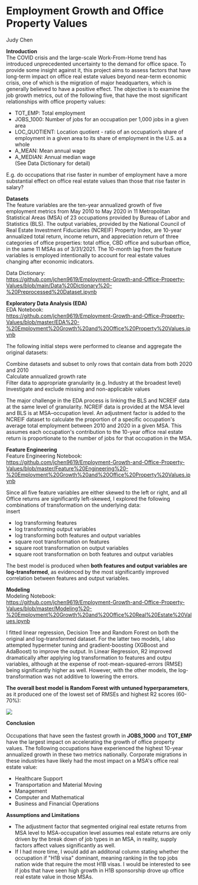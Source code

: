 # Employment Growth and Office Property Values
<a id="data-source"></a>

Judy Chen

**Introduction** <br>
The COVID crisis and the large-scale Work-From-Home trend has introduced unprecedented uncertainty to the demand for office space. To provide some insight against it, this project aims to assess factors that have long-term impact on office real estate values beyond near-term economic crisis, one of which is the migration of major headquarters, which is generally believed to have a positive effect. The objective is to examine the job growth metrics, out of the following five, that have the most significant relationships with office property values: <br>

- TOT_EMP: Total employment <br>
- JOBS_1000: Number of jobs for an occupation per 1,000 jobs in a given area <br>
- LOC_QUOTIENT: Location quotient - ratio of an occupation’s share of employment in a given area to its share of employment in the U.S. as a whole <br>
- A_MEAN: Mean annual wage <br>
- A_MEDIAN: Annual median wage <br>
(See Data Dictionary for detail) <br>

E.g. do occupations that rise faster in number of employment have a more substantial effect on office real estate values than those that rise faster in salary? 

**Datasets** <br>
The feature variables are the ten-year annualized growth of five employment metrics from May 2010 to May 2020 in 11 Metropolitan Statistical Areas (MSA) of 23 occupations provided by Bureau of Labor and Statistics (BLS). The output variables, provided by the National Council of Real Estate Investment Fiduciaries (NCREIF) Property Index, are 10-year annualized total return, income return, and appreciation return of three categories of office properties: total office, CBD office and suburban office, in the same 11 MSAs as of 3/31/2021. The 10-month lag from the feature variables is employed intentionally to account for real estate values changing after economic indicators. <br>

Data Dictionary: <br>
https://github.com/jchen9619/Employment-Growth-and-Office-Property-Values/blob/main/Data%20Dictionary%20-%20Preprocessed%20Dataset.ipynb <br>

**Exploratory Data Analysis (EDA)** <br>
EDA Notebook: <br> 
https://github.com/jchen9619/Employment-Growth-and-Office-Property-Values/blob/master/EDA%20-%20Employment%20Growth%20and%20Office%20Property%20Values.ipynb

The following initial steps were performed to cleanse and aggregate the original datasets: <br>

Combine datasets and subset to only rows that contain data from both 2020 and 2010 <br>
Calculate annualized growth rate <br>
Filter data to appropriate granularity (e.g. Industry at the broadest level) <br>
Investigate and exclude missing and non-applicable values <br>

The major challenge in the EDA process is linking the BLS and NCREIF data at the same level of granularity. NCREIF data is provided at the MSA level and BLS is at MSA–occupation level. An adjustment factor is added to the NCREIF dataset to calculate the proportion of a specific occupation's average total employment between 2010 and 2020 in a given MSA. This assumes each occupation's contribution to the 10-year office real estate return is proportionate to the number of jobs for that occupation in the MSA. 

**Feature Engineering** <br>
Feature Engineering Notebook: <br>
https://github.com/jchen9619/Employment-Growth-and-Office-Property-Values/blob/master/Feature%20Engineering%20-%20Employment%20Growth%20and%20Office%20Property%20Values.ipynb

Since all five feature variables are either skewed to the left or right, and all Office returns are significantly left-skewed, I explored the following combinations of transformation on the underlying data: <br>
insert
- log transforming features <br>
- log transforming output variables <br>
- log transforming both features and output variables <br>
- square root transformation on features <br>
- square root transformation on output variables <br>
- square root transformation on both features and output variables <br>

The best model is produced when **both features and output variables are log-transformed**, as evidenced by the most significantly improved correlation between features and output variables. <br>

**Modeling** <br>
Modeling Notebook: <br>
https://github.com/jchen9619/Employment-Growth-and-Office-Property-Values/blob/master/Modeling%20-%20Employment%20Growth%20and%20Office%20Real%20Estate%20Values.ipynb

I fitted linear regression, Decision Tree and Random Forest on both the original and log-transformed dataset. For the latter two models, I also attempted hypermeter tuning and gradient-boosting (XGBoost and AdaBoost) to improve the output. In Linear Regression, R2 improved dramatically after applying log transformation to features and outpu variables, although at the expense of root-mean-squared-errors (RMSE) being significantly higher as well. However, with the other models, the log-transformation was not additive to lowering the errors. 

**The overall best model is Random Forest with untuned hyperparameters**, as it produced one of the lowest set of RMSEs and highest R2 scores (60-70%): 

  <img src="https://git.generalassemb.ly/judycga2021/Employment-Growth-and-Office-Property-Values/blob/master/Agg_all_models.png" />
</p>

**Conclusion** <br>  
Occupations that have seen the fastest growth in **JOBS_1000** and **TOT_EMP** have the largest impact on accelerating the growth of office property values. The following occupations have experienced the highest 10-year annualized growth in these two metrics nationally. Corporate migrations in these industries have likely had the most impact on a MSA's office real estate value:

- Healthcare Support
- Transportation and Material Moving
- Management
- Computer and Mathematical
- Business and Financial Operations

**Assumptions and Limitations** <br>
- The adjustment factor that segmented original real estate returns from MSA level to MSA-occupation level assumes real estate returns are only driven by the break down of job types in an MSA, in reality, supply factors affect values significantly as well.
- If I had more time, I would add an additonal column stating whether the occupation if "H1B visa" dominant, meaning ranking in the top jobs nation wide that require the most H1B visas. I would be interested to see if jobs that have seen high growth in H1B sponsorship drove up office real estate value in those MSAs.
